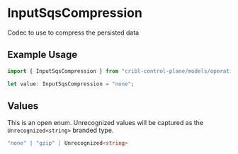 # InputSqsCompression

Codec to use to compress the persisted data

## Example Usage

```typescript
import { InputSqsCompression } from "cribl-control-plane/models/operations";

let value: InputSqsCompression = "none";
```

## Values

This is an open enum. Unrecognized values will be captured as the `Unrecognized<string>` branded type.

```typescript
"none" | "gzip" | Unrecognized<string>
```